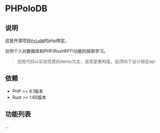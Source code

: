 
# PHPoloDB


## 说明

这是开源项目[`PoloDB`](https://github.com/vincentdchan/PoloDB)的php绑定。

仅供个人对数据库和PHP/Rust中FFI功能的探索学习。

> 旧库代码以实验性质的demo为主，该库是重构版，自顶向下设计绑定api

## 依赖

- PHP >= 8.1版本
- Rust >= 1.65版本

## 功能列表

...
